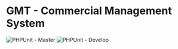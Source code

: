 # GMT - Commercial Management System

![PHPUnit - Master](https://github.com/gmt-property-management/cms/workflows/PHPUnit%20-%20Master/badge.svg?branch=master)
![PHPUnit - Develop](https://github.com/gmt-property-management/cms/workflows/PHPUnit%20-%20Develop/badge.svg?branch=develop)
